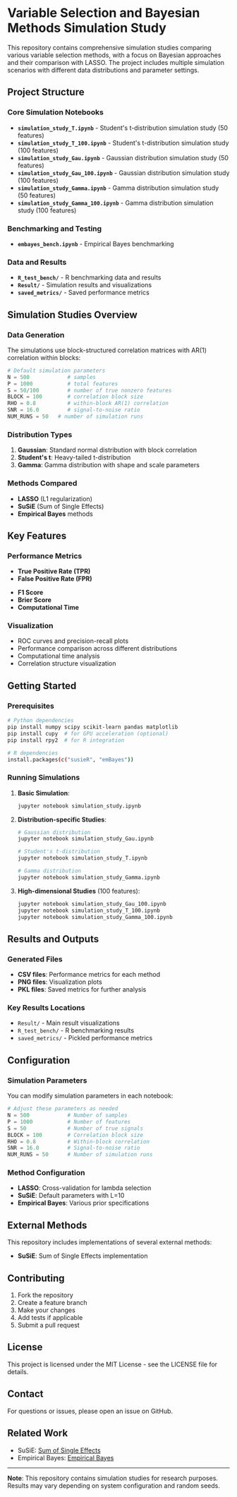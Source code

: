 # Variable Selection and Bayesian Methods Simulation Study

This repository contains comprehensive simulation studies comparing various variable selection methods, with a focus on Bayesian approaches and their comparison with LASSO. The project includes multiple simulation scenarios with different data distributions and parameter settings.

## Project Structure

### Core Simulation Notebooks

<!-- - **`simulation_study.ipynb`** - Main simulation study comparing multiple methods -->
- **`simulation_study_T.ipynb`** - Student's t-distribution simulation study (50 features)
- **`simulation_study_T_100.ipynb`** - Student's t-distribution simulation study (100 features)
- **`simulation_study_Gau.ipynb`** - Gaussian distribution simulation study (50 features)
- **`simulation_study_Gau_100.ipynb`** - Gaussian distribution simulation study (100 features)
- **`simulation_study_Gamma.ipynb`** - Gamma distribution simulation study (50 features)
- **`simulation_study_Gamma_100.ipynb`** - Gamma distribution simulation study (100 features)
<!-- - **`simulation_study_Time.ipynb`** - Computational time comparison study -->

### Benchmarking and Testing

- **`embayes_bench.ipynb`** - Empirical Bayes benchmarking

### Data and Results

- **`R_test_bench/`** - R benchmarking data and results
- **`Result/`** - Simulation results and visualizations
- **`saved_metrics/`** - Saved performance metrics


## Simulation Studies Overview

### Data Generation
The simulations use block-structured correlation matrices with AR(1) correlation within blocks:

```python
# Default simulation parameters
N = 500            # samples
P = 1000           # total features
S = 50/100         # number of true nonzero features
BLOCK = 100        # correlation block size
RHO = 0.8          # within-block AR(1) correlation
SNR = 16.0         # signal-to-noise ratio
NUM_RUNS = 50   # number of simulation runs
```

### Distribution Types
1. **Gaussian**: Standard normal distribution with block correlation
2. **Student's t**: Heavy-tailed t-distribution
3. **Gamma**: Gamma distribution with shape and scale parameters

### Methods Compared
- **LASSO** (L1 regularization)
- **SuSiE** (Sum of Single Effects)
- **Empirical Bayes** methods

## Key Features

### Performance Metrics
- **True Positive Rate (TPR)**
- **False Positive Rate (FPR)**
<!-- - **Precision and Recall** -->
- **F1 Score**
- **Brier Score**
- **Computational Time**

### Visualization
- ROC curves and precision-recall plots
- Performance comparison across different distributions
- Computational time analysis
- Correlation structure visualization

## Getting Started

### Prerequisites

```bash
# Python dependencies
pip install numpy scipy scikit-learn pandas matplotlib
pip install cupy  # for GPU acceleration (optional)
pip install rpy2  # for R integration

# R dependencies
install.packages(c("susieR", "emBayes"))
```

### Running Simulations

1. **Basic Simulation**:
   ```bash
   jupyter notebook simulation_study.ipynb
   ```

2. **Distribution-specific Studies**:
   ```bash
   # Gaussian distribution
   jupyter notebook simulation_study_Gau.ipynb
   
   # Student's t-distribution
   jupyter notebook simulation_study_T.ipynb
   
   # Gamma distribution
   jupyter notebook simulation_study_Gamma.ipynb
   ```

3. **High-dimensional Studies** (100 features):
   ```bash
   jupyter notebook simulation_study_Gau_100.ipynb
   jupyter notebook simulation_study_T_100.ipynb
   jupyter notebook simulation_study_Gamma_100.ipynb
   ```

## Results and Outputs

### Generated Files
- **CSV files**: Performance metrics for each method
- **PNG files**: Visualization plots
- **PKL files**: Saved metrics for further analysis

### Key Results Locations
- `Result/` - Main result visualizations
- `R_test_bench/` - R benchmarking results
- `saved_metrics/` - Pickled performance metrics

## Configuration

### Simulation Parameters
You can modify simulation parameters in each notebook:

```python
# Adjust these parameters as needed
N = 500            # Number of samples
P = 1000           # Number of features
S = 50             # Number of true signals
BLOCK = 100        # Correlation block size
RHO = 0.8          # Within-block correlation
SNR = 16.0         # Signal-to-noise ratio
NUM_RUNS = 50      # Number of simulation runs
```

### Method Configuration
- **LASSO**: Cross-validation for lambda selection
- **SuSiE**: Default parameters with L=10
- **Empirical Bayes**: Various prior specifications

## External Methods

This repository includes implementations of several external methods:

<!-- - **CaviaR**: Causal Variants Identification -->
<!-- - **SparsePro**: Sparse projection methods -->
<!-- - **Fine-mapping tools**: Various fine-mapping approaches -->
- **SuSiE**: Sum of Single Effects implementation

## Contributing

1. Fork the repository
2. Create a feature branch
3. Make your changes
4. Add tests if applicable
5. Submit a pull request

## License

This project is licensed under the MIT License - see the LICENSE file for details.

## Contact

For questions or issues, please open an issue on GitHub.

## Related Work

- SuSiE: [Sum of Single Effects](https://github.com/stephenslab/susieR)
- Empirical Bayes: [Empirical Bayes](https://github.com/stephenslab/empBayes)
<!-- - CAVIAR: [Causal Variants Identification](https://github.com/fhormoz/caviar) -->
<!-- - SparsePro: [Sparse Projection Methods](https://github.com/zhqiu/SparsePro) -->

---

**Note**: This repository contains simulation studies for research purposes. Results may vary depending on system configuration and random seeds.
